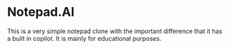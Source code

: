# Notepad.AI
This is a very simple notepad clone with the important difference that it has a built in copilot. It is mainly for educational purposes.
